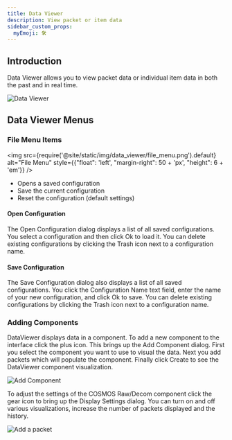 ```yaml
---
title: Data Viewer
description: View packet or item data
sidebar_custom_props:
  myEmoji: 🛠️
---
```


## Introduction

Data Viewer allows you to view packet data or individual item data in both the past and in real time.

![Data Viewer](/img/data_viewer/data_viewer.png)

## Data Viewer Menus

### File Menu Items

<!-- Image sized to match up with bullets -->

<img src={require('@site/static/img/data_viewer/file_menu.png').default}
alt="File Menu"
style={{"float": 'left', "margin-right": 50 + 'px', "height": 6 + 'em'}} />

- Opens a saved configuration
- Save the current configuration
- Reset the configuration (default settings)

#### Open Configuration

The Open Configuration dialog displays a list of all saved configurations. You select a configuration and then click Ok to load it. You can delete existing configurations by clicking the Trash icon next to a configuration name.

#### Save Configuration

The Save Configuration dialog also displays a list of all saved configurations. You click the Configuration Name text field, enter the name of your new configuration, and click Ok to save. You can delete existing configurations by clicking the Trash icon next to a configuration name.

### Adding Components

DataViewer displays data in a component. To add a new component to the interface click the plus icon. This brings up the Add Component dialog. First you select the component you want to use to visual the data. Next you add packets which will populate the component. Finally click Create to see the DataViewer component visualization.

![Add Component](/img/data_viewer/add_component.png)

To adjust the settings of the COSMOS Raw/Decom component click the gear icon to bring up the Display Settings dialog. You can turn on and off various visualizations, increase the number of packets displayed and the history.

![Add a packet](/img/data_viewer/display_settings.png)
